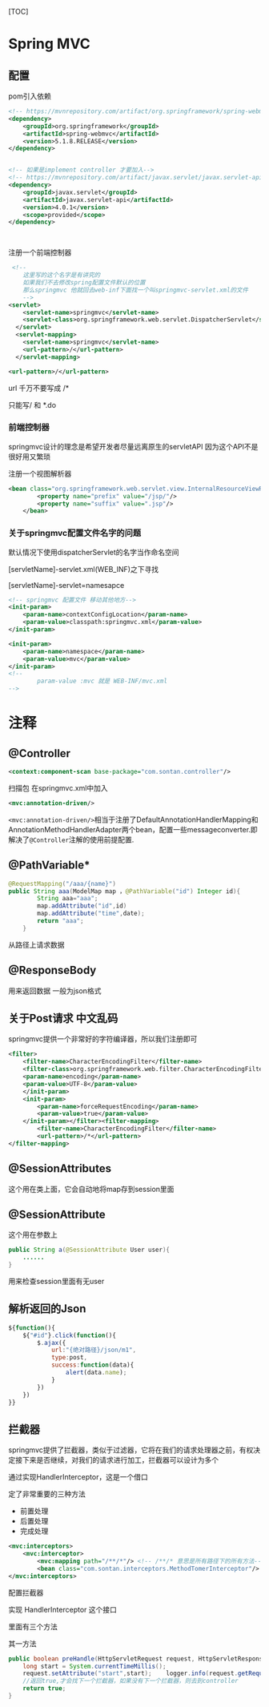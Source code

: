 [TOC]



#                            Spring MVC

## 配置

pom引入依赖

```xml
<!-- https://mvnrepository.com/artifact/org.springframework/spring-webmvc -->
<dependency>
    <groupId>org.springframework</groupId>
    <artifactId>spring-webmvc</artifactId>
    <version>5.1.8.RELEASE</version>
</dependency>


<!-- 如果是implement controller 才要加入-->
<!-- https://mvnrepository.com/artifact/javax.servlet/javax.servlet-api -->
<dependency>
    <groupId>javax.servlet</groupId>
    <artifactId>javax.servlet-api</artifactId>
    <version>4.0.1</version>
    <scope>provided</scope>
</dependency>




```

注册一个前端控制器

```xml
 <!--
    这里写的这个名字是有讲究的
    如果我们不去修改spring配置文件默认的位置
    那么springmvc 他就回去web-inf下面找一个叫springmvc-servlet.xml的文件
    -->
<servlet>
    <servlet-name>springmvc</servlet-name>
    <servlet-class>org.springframework.web.servlet.DispatcherServlet</servlet-class>
  </servlet>
  <servlet-mapping>
    <servlet-name>springmvc</servlet-name>
    <url-pattern>/</url-pattern>
  </servlet-mapping>
```

```xml
<url-pattern>/</url-pattern>
```

url 千万不要写成 /*

只能写/ 和 *.do



### 前端控制器

springmvc设计的理念是希望开发者尽量远离原生的servletAPI 因为这个API不是很好用又繁琐





注册一个视图解析器

```xml
<bean class="org.springframework.web.servlet.view.InternalResourceViewResolver">
        <property name="prefix" value="/jsp/"/>
        <property name="suffix" value=".jsp"/>
    </bean>
```



### 关于springmvc配置文件名字的问题

默认情况下使用dispatcherServlet的名字当作命名空间

[servletName]-servlet.xml(WEB_INF)之下寻找

[servletName]-servlet=namesapce



```xml
<!-- springmvc 配置文件 移动其他地方-->
<init-param>    
    <param-name>contextConfigLocation</param-name>
    <param-value>classpath:springmvc.xml</param-value>
</init-param>
```



```xml
<init-param>
    <param-name>namespace</param-name>
    <param-value>mvc</param-value>
</init-param>
<!-- 
		param-value :mvc 就是 WEB-INF/mvc.xml
-->
```



# 注释

## @Controller

```xml
<context:component-scan base-package="com.sontan.controller"/>
```

扫描包 在springmvc.xml中加入

```xml
<mvc:annotation-driven/>
```

`<mvc:annotation-driven/>`相当于注册了DefaultAnnotationHandlerMapping和AnnotationMethodHandlerAdapter两个bean，配置一些messageconverter.即解决了`@Controller`注解的使用前提配置.

## @PathVariable*

```java
@RequestMapping("/aaa/{name}")
public String aaa(ModelMap map ，@PathVariable("id") Integer id){
        String aaa="aaa";
		map.addAttribute("id",id)
        map.addAttribute("time",date);
        return "aaa";
    }
```

从路径上请求数据



## @ResponseBody

用来返回数据 一般为json格式



## 关于Post请求 中文乱码

springmvc提供一个非常好的字符编译器，所以我们注册即可

```xml
<filter>  
    <filter-name>CharacterEncodingFilter</filter-name>
    <filter-class>org.springframework.web.filter.CharacterEncodingFilter</filter-class>  <init-param>
    <param-name>encoding</param-name>
    <param-value>UTF-8</param-value>
    </init-param>
    <init-param>
        <param-name>forceRequestEncoding</param-name>
        <param-value>true</param-value>  
    </init-param></filter><filter-mapping>
        <filter-name>CharacterEncodingFilter</filter-name>  
        <url-pattern>/*</url-pattern>
</filter-mapping>
```

## @SessionAttributes

这个用在类上面，它会自动地将map存到session里面



## @SessionAttribute

这个用在参数上

```java
public String a(@SessionAttribute User user){
    ......
}
```

用来检查session里面有无user

## 解析返回的Json

```js
${function(){
    ${"#id"}.click(function(){
        $.ajax({
            url:"{绝对路径}/json/m1",
            type:post,
            success:function(data){
                alert(data.name);
            }
        })
    })
}}
```

## 拦截器

springmvc提供了拦截器，类似于过滤器，它将在我们的请求处理器之前，有权决定接下来是否继续，对我们的请求进行加工，拦截器可以设计为多个

通过实现HandlerInterceptor，这是一个借口

定了非常重要的三种方法

+ 前置处理
+ 后置处理
+ 完成处理

```xml
<mvc:interceptors>
    <mvc:interceptor>
        <mvc:mapping path="/**/*"/> <!-- /**/* 意思是所有路径下的所有方法-->
        <bean class="com.sontan.interceptors.MethodTomerInterceptor"/>    </mvc:interceptor>
</mvc:interceptors>
```

配置拦截器

实现 HandlerInterceptor 这个接口	

里面有三个方法

其一方法

```java
public boolean preHandle(HttpServletRequest request, HttpServletResponse response, Object handler) throws Exception {
    long start = System.currentTimeMillis();
    request.setAttribute("start",start);    logger.info(request.getRequestURI()+"请求到达"); 
    //返回true,才会找下一个拦截器，如果没有下一个拦截器，则去到controller
    return true;
}
```